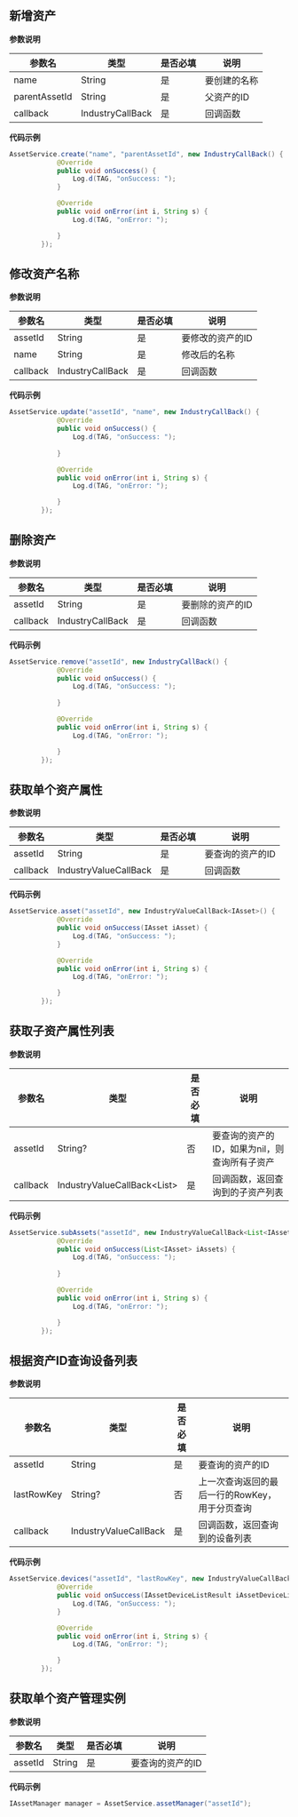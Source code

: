 ## 新增资产

**参数说明**

| 参数名 | 类型 | 是否必填 | 说明 |
| --- | --- | --- | --- |
| name | String | 是 | 要创建的名称 |
| parentAssetId | String | 是 | 父资产的ID |
| callback | IndustryCallBack | 是 | 回调函数 |

**代码示例**

```java
AssetService.create("name", "parentAssetId", new IndustryCallBack() {
            @Override
            public void onSuccess() {
                Log.d(TAG, "onSuccess: ");
            }

            @Override
            public void onError(int i, String s) {
                Log.d(TAG, "onError: ");

            }
        });
```

## 修改资产名称

**参数说明**

| 参数名 | 类型 | 是否必填 | 说明 |
| --- | --- | --- | --- |
| assetId | String | 是 | 要修改的资产的ID |
| name | String | 是 | 修改后的名称 |
| callback | IndustryCallBack | 是 | 回调函数 |

**代码示例**

```java
AssetService.update("assetId", "name", new IndustryCallBack() {
            @Override
            public void onSuccess() {
                Log.d(TAG, "onSuccess: ");
                
            }

            @Override
            public void onError(int i, String s) {
                Log.d(TAG, "onError: ");

            }
        });
```

## 删除资产

**参数说明**

| 参数名 | 类型 | 是否必填 | 说明 |
| --- | --- | --- | --- |
| assetId | String | 是 | 要删除的资产的ID |
| callback | IndustryCallBack | 是 | 回调函数 |

**代码示例**

```java
AssetService.remove("assetId", new IndustryCallBack() {
            @Override
            public void onSuccess() {
                Log.d(TAG, "onSuccess: ");
                
            }

            @Override
            public void onError(int i, String s) {
                Log.d(TAG, "onError: ");

            }
        });
```

## 获取单个资产属性

**参数说明**

| 参数名 | 类型 | 是否必填 | 说明 |
| --- | --- | --- | --- |
| assetId | String | 是 | 要查询的资产的ID |
| callback | IndustryValueCallBack<IAsset> | 是 | 回调函数 |

**代码示例**

```java
AssetService.asset("assetId", new IndustryValueCallBack<IAsset>() {
            @Override
            public void onSuccess(IAsset iAsset) {
                Log.d(TAG, "onSuccess: ");
            }

            @Override
            public void onError(int i, String s) {
                Log.d(TAG, "onError: ");

            }
        });
```

## 获取子资产属性列表

**参数说明**

| 参数名 | 类型 | 是否必填 | 说明 |
| --- | --- | --- | --- |
| assetId | String? | 否 | 要查询的资产的ID，如果为nil，则查询所有子资产 |
| callback | IndustryValueCallBack<List<IAsset>> | 是 | 回调函数，返回查询到的子资产列表 |

**代码示例**

```java
AssetService.subAssets("assetId", new IndustryValueCallBack<List<IAsset>>() {
            @Override
            public void onSuccess(List<IAsset> iAssets) {
                Log.d(TAG, "onSuccess: ");
                
            }

            @Override
            public void onError(int i, String s) {
                Log.d(TAG, "onError: ");

            }
        });
```

## 根据资产ID查询设备列表

**参数说明**

| 参数名 | 类型 | 是否必填 | 说明 |
| --- | --- | --- | --- |
| assetId | String | 是 | 要查询的资产的ID |
| lastRowKey | String? | 否 | 上一次查询返回的最后一行的RowKey，用于分页查询 |
| callback | IndustryValueCallBack<IAssetDeviceListResult> | 是 | 回调函数，返回查询到的设备列表 |

**代码示例**

```java
AssetService.devices("assetId", "lastRowKey", new IndustryValueCallBack<IAssetDeviceListResult>() {
            @Override
            public void onSuccess(IAssetDeviceListResult iAssetDeviceListResult) {
                Log.d(TAG, "onSuccess: ");
            }

            @Override
            public void onError(int i, String s) {
                Log.d(TAG, "onError: ");

            }
        });
```

## 获取单个资产管理实例

**参数说明**

| 参数名 | 类型 | 是否必填 | 说明 |
| --- | --- | --- | --- |
| assetId | String | 是 | 要查询的资产的ID |


**代码示例**

```java
IAssetManager manager = AssetService.assetManager("assetId");
```